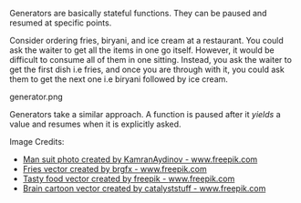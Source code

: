 Generators are basically stateful functions. They can be paused and resumed at specific points.

Consider ordering fries, biryani, and ice cream at a restaurant. You could ask the waiter to get all the items in one go itself. However, it would be difficult to consume all of them in one sitting. Instead, you ask the waiter to get the first dish i.e fries, and once you are through with it, you could ask them to get the next one i.e biryani followed by ice cream.

<Image>generator.png</Image>

Generators take a similar approach. A function is paused after it *yields* a value and resumes when it is explicitly asked.

Image Credits:

- <a href='https://www.freepik.com/photos/man-suit'>Man suit photo created by KamranAydinov - www.freepik.com</a>
- <a href='https://www.freepik.com/vectors/fries'>Fries vector created by brgfx - www.freepik.com</a>
- <a href="https://www.freepik.com/vectors/tasty-food">Tasty food vector created by freepik - www.freepik.com</a>
- <a href='https://www.freepik.com/vectors/brain-cartoon'>Brain cartoon vector created by catalyststuff - www.freepik.com</a>
